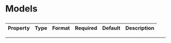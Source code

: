 # Models

## 

> 

| Property | Type | Format | Required | Default | Description |
|----------|------|--------|----------|---------|-------------|

---

